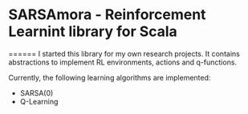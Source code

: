 # SARSAmora - Reinforcement Learnint library for Scala
======
I started this library for my own research projects. It contains abstractions to implement RL environments, actions and q-functions.

Currently, the following learning algorithms are implemented:

* SARSA(0)
* Q-Learning



